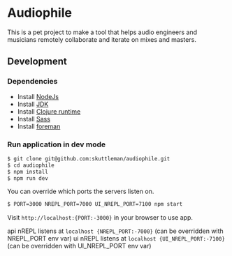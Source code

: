 # Audiophile

This is a pet project to make a tool that helps audio engineers and musicians remotely collaborate and iterate on mixes and masters.

## Development

### Dependencies

- Install [NodeJs](https://nodejs.org/en/download/package-manager/)
- Install [JDK](https://docs.oracle.com/en/java/javase/16/install/overview-jdk-installation.html#GUID-8677A77F-231A-40F7-98B9-1FD0B48C346A)
- Install [Clojure runtime](https://clojure.org/guides/getting_started)
- Install [Sass](https://sass-lang.com/install)
- Install [foreman](https://www.npmjs.com/package/foreman)

### Run application in dev mode

```bash
$ git clone git@github.com:skuttleman/audiophile.git
$ cd audiophile
$ npm install
$ npm run dev
```

You can override which ports the servers listen on.

```bash
$ PORT=3000 NREPL_PORT=7000 UI_NREPL_PORT=7100 npm start
```

Visit `http://localhost:{PORT:-3000}` in your browser to use app.

api nREPL listens at `localhost {NREPL_PORT:-7000}` (can be overridden with NREPL_PORT env var)
ui nREPL listens at `localhost {UI_NREPL_PORT:-7100}` (can be overridden with UI_NREPL_PORT env var)
